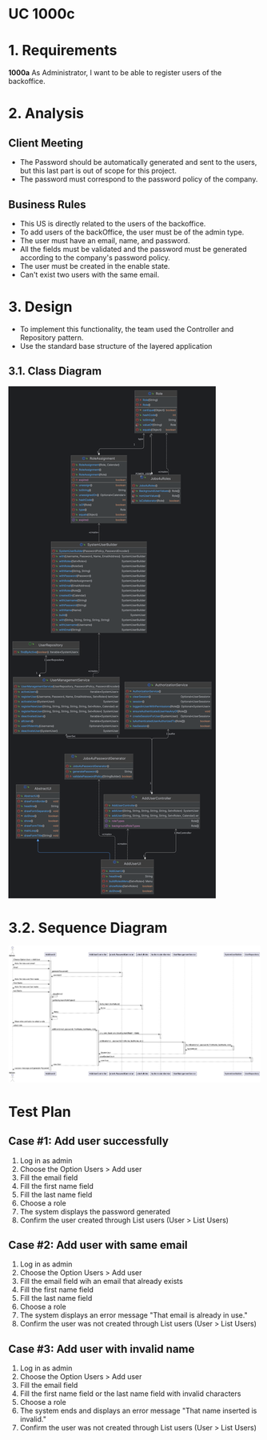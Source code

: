 # UC 1000c

# 1. Requirements
**1000a** As Administrator, I want to be able to register users of the backoffice.


# 2. Analysis

## Client Meeting
- The Password should be automatically generated and sent to the users, but this last part is out of scope for this project.
- The password must correspond to the password policy of the company.

## Business Rules

- This US is directly related to the users of the backoffice.
- To add users of the backOffice, the user must be of the admin type.
- The user must have an email, name, and password.
- All the fields must be validated and the password must be generated according to the company's password policy.
- The user must be created in the enable state.
- Can't exist two users with the same email.

# 3. Design
- To implement this functionality, the team used the Controller and Repository pattern.
- Use the standard base structure of the layered application


## 3.1. Class Diagram

![List User](CD/CD.png)




# 3.2. Sequence Diagram

![List User](SD/SD.png)

# Test Plan


## Case #1: Add user successfully
1. Log in as admin
2. Choose the Option Users > Add user
3. Fill the email field
4. Fill the first name field
5. Fill the last name field
6. Choose a role
7. The system displays the password generated
8. Confirm the user created through List users (User > List Users)

## Case #2: Add user with same email
1. Log in as admin
2. Choose the Option Users > Add user
3. Fill the email field wih an email that already exists
4. Fill the first name field
5. Fill the last name field
6. Choose a role
7. The system displays an error message "That email is already in use."
8. Confirm the user was not created through List users (User > List Users)

## Case #3: Add user with invalid name
1. Log in as admin
2. Choose the Option Users > Add user
3. Fill the email field
4. Fill the first name field or the last name field with invalid characters
5. Choose a role
6. The system ends and displays an error message "That name inserted is invalid."
7. Confirm the user was not created through List users (User > List Users)





   